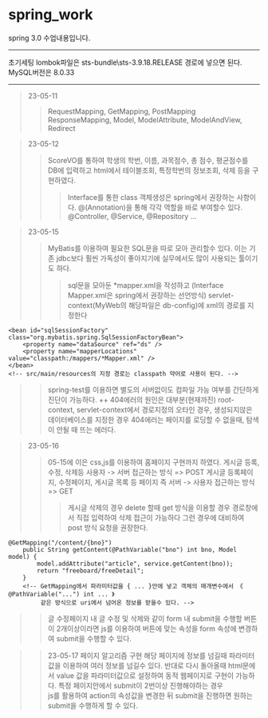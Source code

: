 # spring_work
spring 3.0 수업내용입니다.

<hr>
초기세팅 lombok파일은 sts-bundle\sts-3.9.18.RELEASE 경로에 넣으면 된다.
MySQL버전은 8.0.33
<hr>

>23-05-11
>>RequestMapping, GetMapping, PostMapping
>>ResponseMapping, Model, ModelAttribute, ModelAndView, Redirect

>23-05-12
>>ScoreVO를 통하여 학생의 학번, 이름, 과목점수, 총 점수, 평균점수를 DB에 입력하고
>>html에서 테이블조회, 특정학번의 정보조회, 삭제 등을 구현하였다.
>>>
>>>Interface를 통한 class 객체생성은 spring에서 권장하는 사항이다.
>>>@(Annotation)을 통해 각각 역할을 바로 부여할수 있다.
>>>@Controller, @Service, @Repository ...

>23-05-15
>>MyBatis를 이용하여 필요한 SQL문을 따로 모아 관리할수 있다.
>>이는 기존 jdbc보다 훨씬 가독성이 좋아지기에 실무에서도 많이 사용되는 툴이기도 하다.
>>>sql문을 모아둔 *mapper.xml을 작성하고 (Interface Mapper.xml은 spring에서 권장하는 선언방식)
>>>servlet-context(MyWeb의 해당파일은 db-config)에 xml의 경로를 지정한다
```
<bean id="sqlSessionFactory" class="org.mybatis.spring.SqlSessionFactoryBean">
	<property name="dataSource" ref="ds" />
	<property name="mapperLocations" value="classpath:/mappers/*Mapper.xml" />			
</bean>
<!-- src/main/resources의 지정 경로는 classpath 약어로 사용이 된다. -->
```

>>spring-test를 이용하면 별도의 서버없이도 컴파일 가능 여부를 간단하게 진단이 가능하다.
++	404에러의 원인은 대부분(현재까진) 
	root-context, servlet-context에서 경로지정의 오타인 경우, 생성되지않은 데이터베이스를 지정한 경우
	404에러는 페이지를 로딩할 수 없을때, 탐색이 안될 때 뜨는 에러다.

>23-05-16
>>05-15에 이은 css,js를 이용하여 홈페이지 구현까지 하였다.
>>게시글 등록, 수정, 삭제등 사용자 -> 서버 접근하는 방식 => POST
>>게시글 등록페이지, 수정페이지, 게시글 목록 등 페이지 즉 서버 -> 사용자 접근하는 방식 => GET
>>>게시글 삭제의 경우 delete 할때 get 방식을 이용할 경우 경로창에서 직접 입력하여 삭제 접근이 가능하다
>>>그런 경우에 대비하여 post 방식 요청을 권장한다.
```
@GetMapping("/content/{bno}")
	public String getContent(@PathVariable("bno") int bno, Model model) {
		model.addAttribute("article", service.getContent(bno));
		return "freeboard/freeDetail";
	}
	<!-- GetMapping에서 파라미터값을 { ... }안에 넣고 객체의 매개변수에서 《 @PathVariable("...") int ... 》
		 같은 방식으로 uri에서 넘어온 정보를 받을수 있다. -->
```
>>글 수정페이지 내 글 수정 및 삭제와 같이 form 내 submit을 수행할 버튼이 2개이상이라면
>>js를 이용하여 버튼에 맞는 속성을 form 속성에 변경하여 submit을 수행할 수 있다.

>>23-05-17
>>페이지 알고리즘 구현
>>해당 페이지에 정보를 넘길때 파라미터값을 이용하여 여러 정보를 넘길수 있다.
>>반대로 다시 돌아올때 html문에서 value 값을 파라미터값으로 설정하여 동적 웹페이지로 구현이 가능하다.
>>특정 페이지안에서 submit이 2번이상 진행해야하는 경우 <br> js를 활용하여 action의 속성값을 변경한 뒤 submit을 진행하면 원하는 submit을 수행하게 할 수 있다.